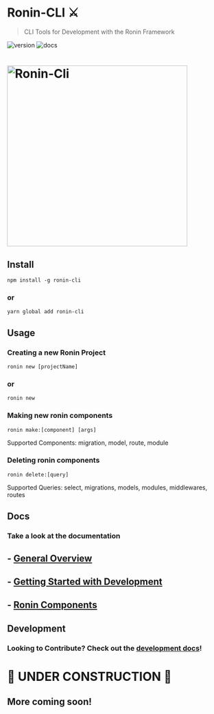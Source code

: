 # Ronin-CLI ⚔️
> CLI Tools for Development with the Ronin Framework

![version](https://img.shields.io/badge/version-0.0.6b-brightgreen.svg?style=flat-square) ![docs](https://img.shields.io/badge/docs-coming%20soon-orange.svg?style=flat-square)

<h1 align="left">
	<img width="420" src="media/ronin-cli-screenshot.png" alt="Ronin-Cli">
</h1>

## Install
```console
npm install -g ronin-cli
```
### or 
```console
yarn global add ronin-cli
```

## Usage
### Creating a new Ronin Project
```console
ronin new [projectName]
```
### or
```console
ronin new 
```

### Making new ronin components
```console
ronin make:[component] [args]
```
Supported Components: migration, model, route, module

### Deleting ronin components
```console
ronin delete:[query]
```
Supported Queries: select, migrations, models, modules, middlewares, routes

## Docs
### Take a look at the documentation
## - [General Overview](docs/GENERAL.md)
## - [Getting Started with Development](docs/development/getting-started.md)
## - [Ronin Components](docs/COMPONENTS.md)

## Development
### Looking to Contribute? Check out the [development docs](docs/development/getting-started.md)!


# 🚧 UNDER CONSTRUCTION 🚧
## More coming soon!